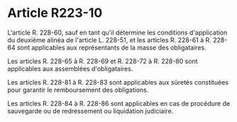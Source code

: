 # Article R223-10

L'article R. 228-60, sauf en tant qu'il détermine les conditions d'application du deuxième alinéa de l'article L. 228-51, et les articles R. 228-61 à R. 228-64 sont applicables aux représentants de la masse des obligataires.

Les articles R. 228-65 à R. 228-69 et R. 228-72 à R. 228-80 sont applicables aux assemblées d'obligataires.

Les articles R. 228-81 à R. 228-83 sont applicables aux sûretés constituées pour garantir le remboursement des obligations.

Les articles R. 228-84 à R. 228-86 sont applicables en cas de procédure de sauvegarde ou de redressement ou liquidation judiciaire.
